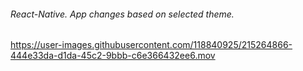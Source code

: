 ###### React-Native. App changes based on selected theme.


https://user-images.githubusercontent.com/118840925/215264866-444e33da-d1da-45c2-9bbb-c6e366432ee6.mov

